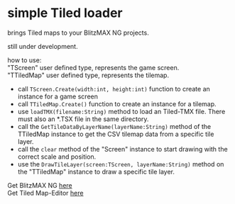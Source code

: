 <h1> simple Tiled loader </h1>
<p>
brings Tiled maps to your BlitzMAX NG projects.
</p>

<p>
still under development.
</p>

<p>
how to use:<br>
 "TScreen" user defined type, represents the game screen.<br>
 "TTiledMap" user defined type, represents the tilemap.<br>
<ul>
<li>call <code>TScreen.Create(width:int, height:int)</code> function to create an instance for a game screen</li>
<li>call <code>TTiledMap.Create()</code> function to create an instance for a tilemap.</li>
<li>use <code>loadTMX(filename:String)</code> method to load an Tiled-TMX file. There must also an *.TSX file in the same directory.</li>
<li>call the <code>GetTileDataByLayerName(layerName:String)</code> method of the TTiledMap instance to get the CSV tilemap data from a specific tile layer.</li>
<li>call the <code>clear</code> method of the "Screen" instance to start drawing with the correct scale and position.</li>
<li>use the <code>DrawTileLayer(screen:TScreen, layerName:String)</code> method on the "TTiledMap" instance to draw a specific tile layer.</li>
</ul>

</p>

<p>
Get BlitzMAX NG <a href="https://blitzmax.org/">here</a> <br>
Get Tiled Map-Editor <a href="https://www.mapeditor.org/">here</a><br>
</p>